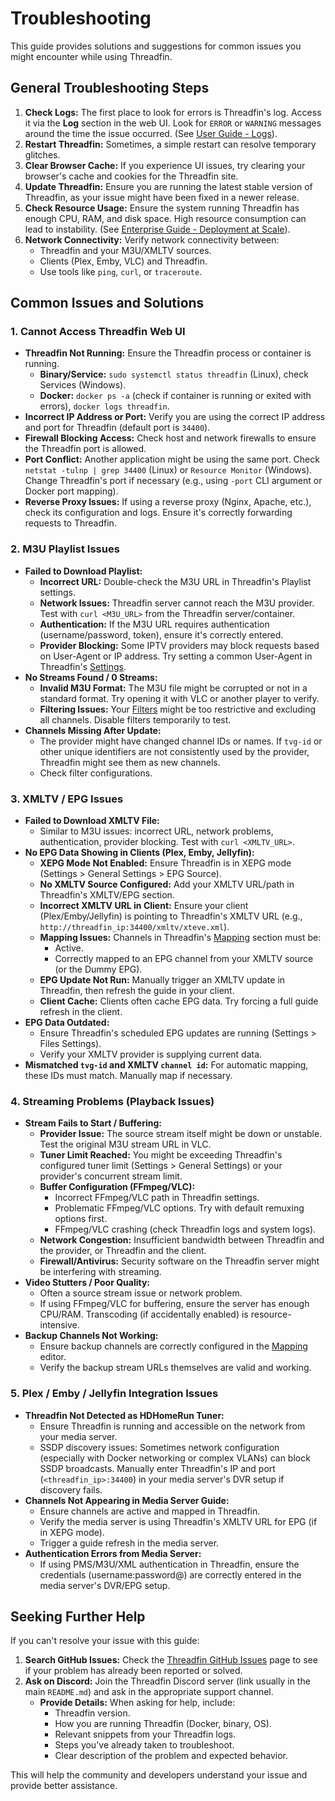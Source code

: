# Troubleshooting

This guide provides solutions and suggestions for common issues you might encounter while using Threadfin.

## General Troubleshooting Steps

1.  **Check Logs:** The first place to look for errors is Threadfin's log. Access it via the **Log** section in the web UI. Look for `ERROR` or `WARNING` messages around the time the issue occurred. (See [User Guide - Logs](user-guide/logs.md)).
2.  **Restart Threadfin:** Sometimes, a simple restart can resolve temporary glitches.
3.  **Clear Browser Cache:** If you experience UI issues, try clearing your browser's cache and cookies for the Threadfin site.
4.  **Update Threadfin:** Ensure you are running the latest stable version of Threadfin, as your issue might have been fixed in a newer release.
5.  **Check Resource Usage:** Ensure the system running Threadfin has enough CPU, RAM, and disk space. High resource consumption can lead to instability. (See [Enterprise Guide - Deployment at Scale](enterprise-guide/deployment-at-scale.md)).
6.  **Network Connectivity:** Verify network connectivity between:
    *   Threadfin and your M3U/XMLTV sources.
    *   Clients (Plex, Emby, VLC) and Threadfin.
    *   Use tools like `ping`, `curl`, or `traceroute`.

## Common Issues and Solutions

### 1. Cannot Access Threadfin Web UI

*   **Threadfin Not Running:** Ensure the Threadfin process or container is running.
    *   **Binary/Service:** `sudo systemctl status threadfin` (Linux), check Services (Windows).
    *   **Docker:** `docker ps -a` (check if container is running or exited with errors), `docker logs threadfin`.
*   **Incorrect IP Address or Port:** Verify you are using the correct IP address and port for Threadfin (default port is `34400`).
*   **Firewall Blocking Access:** Check host and network firewalls to ensure the Threadfin port is allowed.
*   **Port Conflict:** Another application might be using the same port. Check `netstat -tulnp | grep 34400` (Linux) or `Resource Monitor` (Windows). Change Threadfin's port if necessary (e.g., using `-port` CLI argument or Docker port mapping).
*   **Reverse Proxy Issues:** If using a reverse proxy (Nginx, Apache, etc.), check its configuration and logs. Ensure it's correctly forwarding requests to Threadfin.

### 2. M3U Playlist Issues

*   **Failed to Download Playlist:**
    *   **Incorrect URL:** Double-check the M3U URL in Threadfin's Playlist settings.
    *   **Network Issues:** Threadfin server cannot reach the M3U provider. Test with `curl <M3U_URL>` from the Threadfin server/container.
    *   **Authentication:** If the M3U URL requires authentication (username/password, token), ensure it's correctly entered.
    *   **Provider Blocking:** Some IPTV providers may block requests based on User-Agent or IP address. Try setting a common User-Agent in Threadfin's [Settings](user-guide/settings.md).
*   **No Streams Found / 0 Streams:**
    *   **Invalid M3U Format:** The M3U file might be corrupted or not in a standard format. Try opening it with VLC or another player to verify.
    *   **Filtering Issues:** Your [Filters](user-guide/filters.md) might be too restrictive and excluding all channels. Disable filters temporarily to test.
*   **Channels Missing After Update:**
    *   The provider might have changed channel IDs or names. If `tvg-id` or other unique identifiers are not consistently used by the provider, Threadfin might see them as new channels.
    *   Check filter configurations.

### 3. XMLTV / EPG Issues

*   **Failed to Download XMLTV File:**
    *   Similar to M3U issues: incorrect URL, network problems, authentication, provider blocking. Test with `curl <XMLTV_URL>`.
*   **No EPG Data Showing in Clients (Plex, Emby, Jellyfin):**
    *   **XEPG Mode Not Enabled:** Ensure Threadfin is in XEPG mode (Settings > General Settings > EPG Source).
    *   **No XMLTV Source Configured:** Add your XMLTV URL/path in Threadfin's XMLTV/EPG section.
    *   **Incorrect XMLTV URL in Client:** Ensure your client (Plex/Emby/Jellyfin) is pointing to Threadfin's XMLTV URL (e.g., `http://threadfin_ip:34400/xmltv/xteve.xml`).
    *   **Mapping Issues:** Channels in Threadfin's [Mapping](user-guide/channel-mapping.md) section must be:
        *   Active.
        *   Correctly mapped to an EPG channel from your XMLTV source (or the Dummy EPG).
    *   **EPG Update Not Run:** Manually trigger an XMLTV update in Threadfin, then refresh the guide in your client.
    *   **Client Cache:** Clients often cache EPG data. Try forcing a full guide refresh in the client.
*   **EPG Data Outdated:**
    *   Ensure Threadfin's scheduled EPG updates are running (Settings > Files Settings).
    *   Verify your XMLTV provider is supplying current data.
*   **Mismatched `tvg-id` and XMLTV `channel id`:** For automatic mapping, these IDs must match. Manually map if necessary.

### 4. Streaming Problems (Playback Issues)

*   **Stream Fails to Start / Buffering:**
    *   **Provider Issue:** The source stream itself might be down or unstable. Test the original M3U stream URL in VLC.
    *   **Tuner Limit Reached:** You might be exceeding Threadfin's configured tuner limit (Settings > General Settings) or your provider's concurrent stream limit.
    *   **Buffer Configuration (FFmpeg/VLC):**
        *   Incorrect FFmpeg/VLC path in Threadfin settings.
        *   Problematic FFmpeg/VLC options. Try with default remuxing options first.
        *   FFmpeg/VLC crashing (check Threadfin logs and system logs).
    *   **Network Congestion:** Insufficient bandwidth between Threadfin and the provider, or Threadfin and the client.
    *   **Firewall/Antivirus:** Security software on the Threadfin server might be interfering with streaming.
*   **Video Stutters / Poor Quality:**
    *   Often a source stream issue or network problem.
    *   If using FFmpeg/VLC for buffering, ensure the server has enough CPU/RAM. Transcoding (if accidentally enabled) is resource-intensive.
*   **Backup Channels Not Working:**
    *   Ensure backup channels are correctly configured in the [Mapping](user-guide/channel-mapping.md) editor.
    *   Verify the backup stream URLs themselves are valid and working.

### 5. Plex / Emby / Jellyfin Integration Issues

*   **Threadfin Not Detected as HDHomeRun Tuner:**
    *   Ensure Threadfin is running and accessible on the network from your media server.
    *   SSDP discovery issues: Sometimes network configuration (especially with Docker networking or complex VLANs) can block SSDP broadcasts. Manually enter Threadfin's IP and port (`<threadfin_ip>:34400`) in your media server's DVR setup if discovery fails.
*   **Channels Not Appearing in Media Server Guide:**
    *   Ensure channels are active and mapped in Threadfin.
    *   Verify the media server is using Threadfin's XMLTV URL for EPG (if in XEPG mode).
    *   Trigger a guide refresh in the media server.
*   **Authentication Errors from Media Server:**
    *   If using PMS/M3U/XML authentication in Threadfin, ensure the credentials (username:password@) are correctly entered in the media server's DVR/EPG setup.

## Seeking Further Help

If you can't resolve your issue with this guide:

1.  **Search GitHub Issues:** Check the [Threadfin GitHub Issues](https://github.com/Threadfin/Threadfin/issues) page to see if your problem has already been reported or solved.
2.  **Ask on Discord:** Join the Threadfin Discord server (link usually in the main `README.md`) and ask in the appropriate support channel.
    *   **Provide Details:** When asking for help, include:
        *   Threadfin version.
        *   How you are running Threadfin (Docker, binary, OS).
        *   Relevant snippets from your Threadfin logs.
        *   Steps you've already taken to troubleshoot.
        *   Clear description of the problem and expected behavior.

This will help the community and developers understand your issue and provide better assistance.

